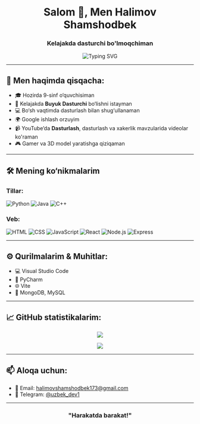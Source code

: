 <h1 align="center">Salom 👋, Men Halimov Shamshodbek</h1>
<h3 align="center">Kelajakda dasturchi bo'lmoqchiman</h3>

<p align="center">
  <img src="https://readme-typing-svg.demolab.com?font=Fira+Code&pause=1000&color=00FF00&center=true&vCenter=true&width=435&lines=Assalomu+alaykum!+Men+GitHubdaman!;Siz+uchun+bushman!;Agar+biror+mavzu+yuzasidan+bulsa+aloqaga+chiqing" alt="Typing SVG" />
</p>

---

## 🧠 Men haqimda qisqacha:

- 🎓 Hozirda 9-sinf o‘quvchisiman  
- 💉 Kelajakda **Buyuk Dasturchi** bo‘lishni istayman  
- 💻 Bo‘sh vaqtimda dasturlash bilan shug‘ullanaman  
- 🌍 Google ishlash orzuyim
- 📹 YouTube’da **Dasturlash**, dasturlash va xakerlik mavzularida videolar ko'raman  
- 🎮 Gamer va 3D model yaratishga qiziqaman  

---

## 🛠 Mening ko‘nikmalarim

### Tillar:
![Python](https://img.shields.io/badge/-Python-000?style=for-the-badge&logo=python&logoColor=00FF00)
![Java](https://img.shields.io/badge/-Java-000?style=for-the-badge&logo=java&logoColor=white)
![C++](https://img.shields.io/badge/-C++-000?style=for-the-badge&logo=c%2B%2B&logoColor=white)

### Veb:
![HTML](https://img.shields.io/badge/-HTML-000?style=for-the-badge&logo=html5&logoColor=white)
![CSS](https://img.shields.io/badge/-CSS-000?style=for-the-badge&logo=css3&logoColor=white)
![JavaScript](https://img.shields.io/badge/-JavaScript-000?style=for-the-badge&logo=javascript&logoColor=white)
![React](https://img.shields.io/badge/-React-000?style=for-the-badge&logo=react&logoColor=00FF00)
![Node.js](https://img.shields.io/badge/-Node.js-000?style=for-the-badge&logo=node.js&logoColor=00FF00)
![Express](https://img.shields.io/badge/-Express.js-000?style=for-the-badge&logo=express&logoColor=white)

---

## ⚙️ Qurilmalarim & Muhitlar:
- 💻 Visual Studio Code
- 🧠 PyCharm
- 🌐 Vite
- 🧰 MongoDB, MySQL

---

## 📈 GitHub statistikalarim:

<p align="center">
  <img src="https://github-readme-stats.vercel.app/api?username=shamshodcode&show_icons=true&theme=radical&title_color=00FF00&text_color=FFFFFF&icon_color=00FF00&bg_color=000000" />
</p>

<p align="center">
  <img src="https://github-readme-streak-stats.herokuapp.com/?user=shamshodcode&theme=highcontrast&date_format=M%20j%5B%2C%20Y%5D" />
</p>

---

## 📫 Aloqa uchun:
- 📧 Email: halimovshamshodbek173@gmail.com  
- 💬 Telegram: [@uzbek_dev1](https://t.me/uzbek_dev1)

---

<h3 align="center">"Harakatda barakat!"</h3>
